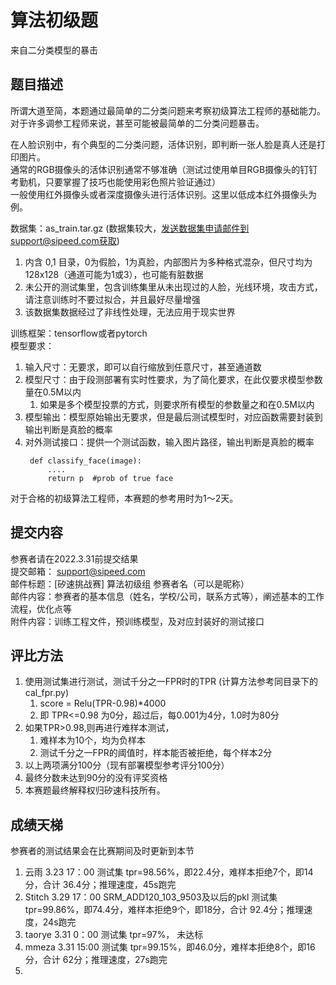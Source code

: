 # 算法初级题
来自二分类模型的暴击

## 题目描述
所谓大道至简，本题通过最简单的二分类问题来考察初级算法工程师的基础能力。  
对于许多调参工程师来说，甚至可能被最简单的二分类问题暴击。  

在人脸识别中，有个典型的二分类问题，活体识别，即判断一张人脸是真人还是打印图片。  
通常的RGB摄像头的活体识别通常不够准确（测试过使用单目RGB摄像头的钉钉考勤机，只要掌握了技巧也能使用彩色照片验证通过）  
一般使用红外摄像头或者深度摄像头进行活体识别。这里以低成本红外摄像头为例。  

数据集：as_train.tar.gz  (数据集较大，发送数据集申请邮件到support@sipeed.com获取)
1. 内含 0,1 目录，0为假脸，1为真脸，内部图片为多种格式混杂，但尺寸均为128x128（通道可能为1或3），也可能有脏数据    
2. 未公开的测试集里，包含训练集里从未出现过的人脸，光线环境，攻击方式，请注意训练时不要过拟合，并且最好尽量增强  
3. 该数据集数据经过了非线性处理，无法应用于现实世界  

训练框架：tensorflow或者pytorch  
模型要求：
1. 输入尺寸：无要求，即可以自行缩放到任意尺寸，甚至通道数
2. 模型尺寸：由于段测部署有实时性要求，为了简化要求，在此仅要求模型参数量在0.5M以内
   1. 如果是多个模型投票的方式，则要求所有模型的参数量之和在0.5M以内
3. 模型输出：模型原始输出无要求，但是最后测试模型时，对应函数需要封装到输出判断是真脸的概率
4. 对外测试接口：提供一个测试函数，输入图片路径，输出判断是真脸的概率
   ```
    def classify_face(image):
        ....
        return p  #prob of true face
    ```
对于合格的初级算法工程师，本赛题的参考用时为1～2天。  

## 提交内容
参赛者请在2022.3.31前提交结果  
提交邮箱： support@sipeed.com  
邮件标题：[矽速挑战赛] 算法初级组 参赛者名（可以是昵称）  
邮件内容：参赛者的基本信息（姓名，学校/公司，联系方式等），阐述基本的工作流程，优化点等  
附件内容：训练工程文件，预训练模型，及对应封装好的测试接口  

## 评比方法
1. 使用测试集进行测试，测试千分之一FPR时的TPR (计算方法参考同目录下的cal_fpr.py)
   1. score = Relu(TPR-0.98)*4000
   2. 即 TPR<=0.98 为0分，超过后，每0.001为4分，1.0时为80分
2. 如果TPR>0.98,则再进行难样本测试，
   1. 难样本为10个，均为负样本
   2. 测试千分之一FPR的阈值时，样本能否被拒绝，每个样本2分
3. 以上两项满分100分（现有部署模型参考评分100分）
4. 最终分数未达到90分的没有评奖资格
5. 本赛题最终解释权归矽速科技所有。

## 成绩天梯
参赛者的测试结果会在比赛期间及时更新到本节
1. 云雨 3.23 17：00 测试集 tpr=98.56%，即22.4分，难样本拒绝7个，即14分，合计 36.4分；推理速度，45s跑完
2. Stitch 3.29 17：00 SRM_ADD120_103_9503及以后的pkl 测试集 tpr=99.86%，即74.4分，难样本拒绝9个，即18分，合计 92.4分；推理速度，24s跑完
3. taorye 3.31 0：00 测试集 tpr=97%， 未达标
4. mmeza 3.31 15:00 测试集 tpr=99.15%，即46.0分，难样本拒绝8个，即16分，合计 62分；推理速度，27s跑完
5. 

